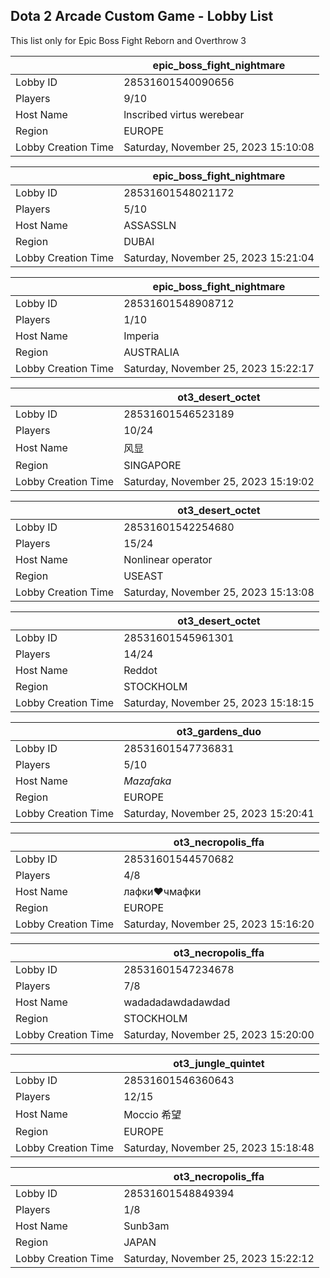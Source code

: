 ## Dota 2 Arcade Custom Game - Lobby List

This list only for Epic Boss Fight Reborn and Overthrow 3

|  | epic_boss_fight_nightmare |
| ------ | ------ |
| Lobby ID | 28531601540090656 |
| Players | 9/10 |
| Host Name | lnscribed virtus werebear |
| Region | EUROPE |
| Lobby Creation Time | Saturday, November 25, 2023 15:10:08 |


|  | epic_boss_fight_nightmare |
| ------ | ------ |
| Lobby ID | 28531601548021172 |
| Players | 5/10 |
| Host Name | ASSASSLN |
| Region | DUBAI |
| Lobby Creation Time | Saturday, November 25, 2023 15:21:04 |


|  | epic_boss_fight_nightmare |
| ------ | ------ |
| Lobby ID | 28531601548908712 |
| Players | 1/10 |
| Host Name | Imperia |
| Region | AUSTRALIA |
| Lobby Creation Time | Saturday, November 25, 2023 15:22:17 |


|  | ot3_desert_octet |
| ------ | ------ |
| Lobby ID | 28531601546523189 |
| Players | 10/24 |
| Host Name | 风显 |
| Region | SINGAPORE |
| Lobby Creation Time | Saturday, November 25, 2023 15:19:02 |


|  | ot3_desert_octet |
| ------ | ------ |
| Lobby ID | 28531601542254680 |
| Players | 15/24 |
| Host Name | Nonlinear operator |
| Region | USEAST |
| Lobby Creation Time | Saturday, November 25, 2023 15:13:08 |


|  | ot3_desert_octet |
| ------ | ------ |
| Lobby ID | 28531601545961301 |
| Players | 14/24 |
| Host Name | Reddot |
| Region | STOCKHOLM |
| Lobby Creation Time | Saturday, November 25, 2023 15:18:15 |


|  | ot3_gardens_duo |
| ------ | ------ |
| Lobby ID | 28531601547736831 |
| Players | 5/10 |
| Host Name | _Mazafaka_ |
| Region | EUROPE |
| Lobby Creation Time | Saturday, November 25, 2023 15:20:41 |


|  | ot3_necropolis_ffa |
| ------ | ------ |
| Lobby ID | 28531601544570682 |
| Players | 4/8 |
| Host Name | лафки❤чмафки |
| Region | EUROPE |
| Lobby Creation Time | Saturday, November 25, 2023 15:16:20 |


|  | ot3_necropolis_ffa |
| ------ | ------ |
| Lobby ID | 28531601547234678 |
| Players | 7/8 |
| Host Name | wadadadawdadawdad |
| Region | STOCKHOLM |
| Lobby Creation Time | Saturday, November 25, 2023 15:20:00 |


|  | ot3_jungle_quintet |
| ------ | ------ |
| Lobby ID | 28531601546360643 |
| Players | 12/15 |
| Host Name | Moccio 希望 |
| Region | EUROPE |
| Lobby Creation Time | Saturday, November 25, 2023 15:18:48 |


|  | ot3_necropolis_ffa |
| ------ | ------ |
| Lobby ID | 28531601548849394 |
| Players | 1/8 |
| Host Name | Sunb3am |
| Region | JAPAN |
| Lobby Creation Time | Saturday, November 25, 2023 15:22:12 |


